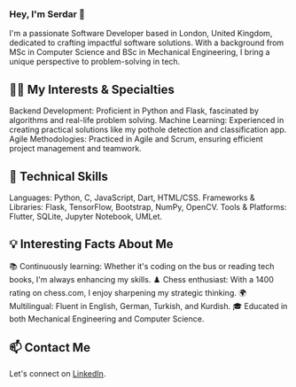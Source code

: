 ### Hey, I'm Serdar 👋

I'm a passionate Software Developer based in London, United Kingdom, dedicated to crafting impactful software solutions. With a background from MSc in Computer Science and BSc in Mechanical Engineering, I bring a unique perspective to problem-solving in tech.

## 👨‍💻 My Interests & Specialties

Backend Development: Proficient in Python and Flask, fascinated by algorithms and real-life problem solving.
Machine Learning: Experienced in creating practical solutions like my pothole detection and classification app.
Agile Methodologies: Practiced in Agile and Scrum, ensuring efficient project management and teamwork.

## 🔧 Technical Skills

Languages: Python, C, JavaScript, Dart, HTML/CSS.
Frameworks & Libraries: Flask, TensorFlow, Bootstrap, NumPy, OpenCV.
Tools & Platforms: Flutter, SQLite, Jupyter Notebook, UMLet.

## 💡 Interesting Facts About Me

📚 Continuously learning: Whether it's coding on the bus or reading tech books, I'm always enhancing my skills.
♟️ Chess enthusiast: With a 1400 rating on chess.com, I enjoy sharpening my strategic thinking.
🌍 Multilingual: Fluent in English, German, Turkish, and Kurdish.
🎓 Educated in both Mechanical Engineering and Computer Science.

## 📫 Contact Me

Let's connect on [LinkedIn](https://www.linkedin.com/in/mirayaabrodi/).


